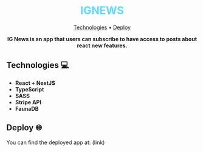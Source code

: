 <h1 align="center" style="color: #61dafb; font-weight: bold;">
  IGNEWS
</h1>

<p align="center">
 <a href="#tech">Technologies</a> • 
 <a href="#deploy">Deploy</a> 
</p>
<p align="center">
<b>IG News is an app that users can subscribe to have access to posts about react new features.</b>
</p>

<h2 id="tech">Technologies 💻</h2>

- **React + NextJS**
- **TypeScript**
- **SASS**
- **Stripe API**
- **FaunaDB**

<h2 id="deploy">Deploy 🌐</h2>

You can find the deployed app at: (link)
